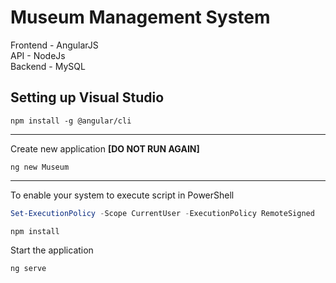 # Museum Management System

Frontend - AngularJS\
API - NodeJs\
Backend - MySQL

## Setting up Visual Studio

```
npm install -g @angular/cli
```
---
Create new application **[DO NOT RUN AGAIN]**
```
ng new Museum 
```
---
To enable your system to execute script in PowerShell
```powershell
Set-ExecutionPolicy -Scope CurrentUser -ExecutionPolicy RemoteSigned
```
```
npm install
```
Start the application 
```
ng serve
```